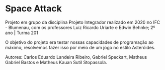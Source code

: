 # Space Attack

Projeto em grupo da disciplina Projeto Integrador realizado em 2020 no IFC - Blumenau, com os professores Luiz Ricardo Uriarte e Edwin Behnke; 2º ano | Turma 201

O objetivo do projeto era testar nossas capacidades de programação ao máximo, resolvemos fazer isso por meio de um jogo no estilo Asteróides.

Autores: Carlos Eduardo Landeira Ribeiro, Gabriel Speckart, Matheus Gabriel Bastos e Matheus Kauan Sutil Stopassola.
